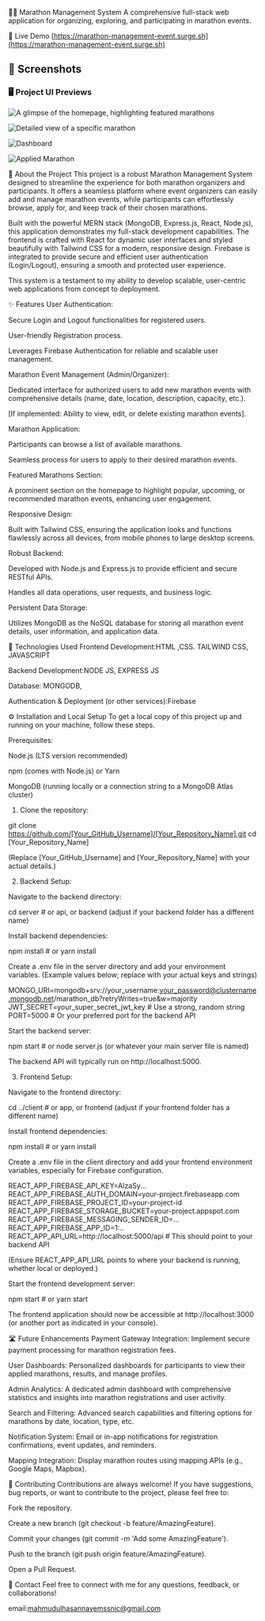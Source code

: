 🏃‍♂️ Marathon Management System
A comprehensive full-stack web application for organizing, exploring, and participating in marathon events.

🚀 Live Demo
[https://marathon-management-event.surge.sh](https://marathon-management-event.surge.sh)


## 📸 Screenshots

### 🖥️ Project UI Previews

![A glimpse of the homepage, highlighting featured marathons](https://i.ibb.co/LhHPd6V9/Screenshot-2025-06-25-113037.png)
<br/>

![Detailed view of a specific marathon ](https://i.ibb.co/WvkpHKG6/Screenshot-2025-06-25-113103.png)
<br/>

![Dashboard](https://i.ibb.co/n8gBpXbp/Screenshot-2025-06-25-113114.png)
<br/>

![Applied Marathon](https://i.ibb.co/LhCWkr6R/Screenshot-2025-06-25-113133.png)



🌟 About the Project
This project is a robust Marathon Management System designed to streamline the experience for both marathon organizers and participants. It offers a seamless platform where event organizers can easily add and manage marathon events, while participants can effortlessly browse, apply for, and keep track of their chosen marathons.

Built with the powerful MERN stack (MongoDB, Express.js, React, Node.js), this application demonstrates my full-stack development capabilities. The frontend is crafted with React for dynamic user interfaces and styled beautifully with Tailwind CSS for a modern, responsive design. Firebase is integrated to provide secure and efficient user authentication (Login/Logout), ensuring a smooth and protected user experience.

This system is a testament to my ability to develop scalable, user-centric web applications from concept to deployment.

✨ Features
User Authentication:

Secure Login and Logout functionalities for registered users.

User-friendly Registration process.

Leverages Firebase Authentication for reliable and scalable user management.

Marathon Event Management (Admin/Organizer):

Dedicated interface for authorized users to add new marathon events with comprehensive details (name, date, location, description, capacity, etc.).

[If implemented: Ability to view, edit, or delete existing marathon events].

Marathon Application:

Participants can browse a list of available marathons.

Seamless process for users to apply to their desired marathon events.

Featured Marathons Section:

A prominent section on the homepage to highlight popular, upcoming, or recommended marathon events, enhancing user engagement.

Responsive Design:

Built with Tailwind CSS, ensuring the application looks and functions flawlessly across all devices, from mobile phones to large desktop screens.

Robust Backend:

Developed with Node.js and Express.js to provide efficient and secure RESTful APIs.

Handles all data operations, user requests, and business logic.

Persistent Data Storage:

Utilizes MongoDB as the NoSQL database for storing all marathon event details, user information, and application data.

🚀 Technologies Used
Frontend Development:HTML ,CSS. TAILWIND CSS, JAVASCRIPT

Backend Development:NODE JS, EXPRESS JS

Database: MONGODB,

Authentication & Deployment (or other services):Firebase

⚙️ Installation and Local Setup
To get a local copy of this project up and running on your machine, follow these steps.

Prerequisites:

Node.js (LTS version recommended)

npm (comes with Node.js) or Yarn

MongoDB (running locally or a connection string to a MongoDB Atlas cluster)

1. Clone the repository:

git clone https://github.com/[Your_GitHub_Username]/[Your_Repository_Name].git
cd [Your_Repository_Name]


(Replace [Your_GitHub_Username] and [Your_Repository_Name] with your actual details.)

2. Backend Setup:

Navigate to the backend directory:

cd server # or api, or backend (adjust if your backend folder has a different name)


Install backend dependencies:

npm install # or yarn install


Create a .env file in the server directory and add your environment variables.
(Example values below; replace with your actual keys and strings)

MONGO_URI=mongodb+srv://your_username:your_password@clustername.mongodb.net/marathon_db?retryWrites=true&w=majority
JWT_SECRET=your_super_secret_jwt_key # Use a strong, random string
PORT=5000 # Or your preferred port for the backend API


Start the backend server:

npm start # or node server.js (or whatever your main server file is named)


The backend API will typically run on http://localhost:5000.

3. Frontend Setup:

Navigate to the frontend directory:

cd ../client # or app, or frontend (adjust if your frontend folder has a different name)


Install frontend dependencies:

npm install # or yarn install


Create a .env file in the client directory and add your frontend environment variables, especially for Firebase configuration.

REACT_APP_FIREBASE_API_KEY=AIzaSy...
REACT_APP_FIREBASE_AUTH_DOMAIN=your-project.firebaseapp.com
REACT_APP_FIREBASE_PROJECT_ID=your-project-id
REACT_APP_FIREBASE_STORAGE_BUCKET=your-project.appspot.com
REACT_APP_FIREBASE_MESSAGING_SENDER_ID=...
REACT_APP_FIREBASE_APP_ID=1:..
REACT_APP_API_URL=http://localhost:5000/api # This should point to your backend API


(Ensure REACT_APP_API_URL points to where your backend is running, whether local or deployed.)

Start the frontend development server:

npm start # or yarn start


The frontend application should now be accessible at http://localhost:3000 (or another port as indicated in your console).

🛣️ Future Enhancements
Payment Gateway Integration: Implement secure payment processing for marathon registration fees.

User Dashboards: Personalized dashboards for participants to view their applied marathons, results, and manage profiles.

Admin Analytics: A dedicated admin dashboard with comprehensive statistics and insights into marathon registrations and user activity.

Search and Filtering: Advanced search capabilities and filtering options for marathons by date, location, type, etc.

Notification System: Email or in-app notifications for registration confirmations, event updates, and reminders.

Mapping Integration: Display marathon routes using mapping APIs (e.g., Google Maps, Mapbox).

🤝 Contributing
Contributions are always welcome! If you have suggestions, bug reports, or want to contribute to the project, please feel free to:

Fork the repository.

Create a new branch (git checkout -b feature/AmazingFeature).

Commit your changes (git commit -m 'Add some AmazingFeature').

Push to the branch (git push origin feature/AmazingFeature).

Open a Pull Request.

📧 Contact
Feel free to connect with me for any questions, feedback, or collaborations!

email:[mahmudulhasannayemssnic@gmail.com](mahmudulhasannayemssnic@gmail.com)
